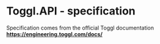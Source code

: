 # Toggl.API - specification

Specification comes from the official Toggl documentation
**https://engineering.toggl.com/docs/**